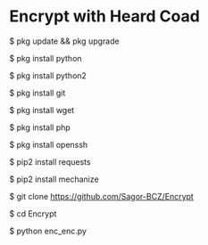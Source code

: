 # Encrypt with Heard Coad 

$ pkg update && pkg upgrade

$ pkg install python

$ pkg install python2

$ pkg install git

$ pkg install wget

$ pkg install php

$ pkg install openssh

$ pip2 install requests

$ pip2 install mechanize

$ git clone https://github.com/Sagor-BCZ/Encrypt

$ cd Encrypt

$ python enc_enc.py
